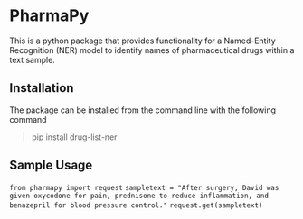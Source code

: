 # PharmaPy

This is a python package that provides functionality for a Named-Entity Recognition (NER) model 
to identify names of pharmaceutical drugs within a text sample.


## Installation

The package can be installed from the command line with the following command

> pip install drug-list-ner

## Sample Usage

`from pharmapy import request`
`sampletext = "After surgery, David was given oxycodone for pain, prednisone to reduce inflammation, and benazepril for blood pressure control."`
`request.get(sampletext)`


